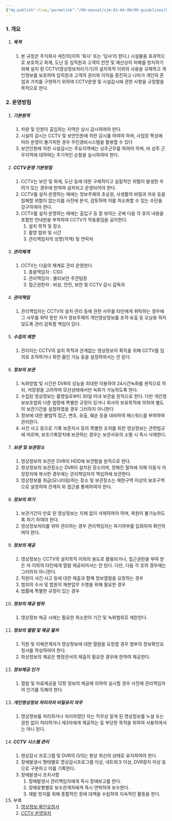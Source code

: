 ```yaml
---
{"dg-publish":true,"permalink":"/99-manual/sjm-01-04-00/99-guidelines/0202-cctv/","title":"22.2.2 CCTV운영 및 시설감시지침","tags":["정보보안관리규정","보안","물리적보안","CCTV운영및시설감시지침"],"noteIcon":"","created":"","updated":""}
---
```


### 1. 개요 
1. ##### 목적
	1. 본 규정은 주식회사 세진의(이하 ‘회사’ 또는 ‘당사’라 한다.) 시설물을 효과적으로 보호하고 화재, 도난 등 임직원과 고객의 안전 및 재산상의 피해를 방지하기 위해 설치 된 CCTV(영상정보처리기기)의 설치목적 이외의 사용을 규제하고 개인정보를 보호하여 임직원과 고객의 권리와 이익을 증진하고 나아가 개인의 존엄과 가치를 구현하기 위하여 CCTV운영 및 시설감시에 관한 사항을 규정함을 목적으로 한다.
### 2. 운영방침
1. ##### 기본원칙
	1. 차량 및 인원이 출입하는 지역은 상시 감시하여야 한다. 
	2. 시설의 감시는 CCTV 및 보안인원에 의한 감시를 하여야 하며, 사업장 특성에 따라 운영이 불가피한 경우 무인경비시스템을 활용할 수 있다
	3. 보안인원에 의한 시설감시는 주요지역에는 상주근무를 하여야 하며, 비 상주 근무지역에 대하여는 주기적인 순찰을 실시하여야 한다.
2. ##### CCTV운영 기본방침
	1. CCTV는 보안 및 화재, 도난 등에 대한 구체적이고 실질적인 위험이 발생한 우려가 있는 경우에 한하여 설치되고 운영되어야 한다. 
	2. CCTV를 설치·운영하는 때에는 정보주체의 초상권, 사생활의 비밀과 자유 등을 침해할 위험이 없는지를 사전에 분석, 검토하여 이를 최소화할 수 있는 수단을 강구하여야 한다.
	3. CCTV를 설치·운영하는 때에는 출입구 등 잘 보이는 곳에 다음 각 호의 내용을 포함한 안내판을 부착하여 CCTV가 작동중임을 공지한다.
		1. 설치 목적 및 장소
		2. 촬영 범위 및 시간
		3. 관리책임자의 성명(직책) 및 연락처
3. ##### 관리체계
	1. CCTV는 다음의 체계로 관리 운영한다.
		1. 총괄책임자 : CSO
		2. 관리책임자 : 물리보안 주관팀장
		3. 접근권한자 : 비상, 안전, 보안 및 CCTV 감시 감독자
4. ##### 관리책임
	1. 관리책임자는 CCTV의 설치·관리 등에 관한 사무를 타인에게 위탁하는 경우에 그 사무를 위탁 받은 자가 정보주체의 개인영상정보를 조작·유출 등 오남용 하지 않도록 관리·감독할 책임이 있다.
5. ##### 수집의 제한
	1. 관리자는 CCTV의 설치 목적과 관계없는 영상정보의 획득을 위해 CCTV를 임의로 조작하거나 회전·줌인 기능 등을 설정하여서는 안 된다. 
6. ##### 정보의 보관
	1. 녹화방법 및 시간은 DVR의 성능을 최대한 이용하여 24시간녹화를 원칙으로 하되, 저장량을 고려하여 모션상태에서만 녹화가 가능하도록 한다.
	2. 수집된 영상정보는 촬영일로부터 30일 이내 보관을 원칙으로 한다. 다만 개인정보보호법외 다른 법령에 특별한 규정이 있거나 회사의 보유목적에 의하여 별도의 보관기간을 설정하였을 경우 그러하지 아니한다
	3. 정보에 대한 불법적 접근, 변조, 유출, 훼손 등을 대비하여 패스워드를 부여하여 관리한다.
	4. 사건 사고 등으로 기록 보존지시 등의 특별한 조치를 취한 영상정보는 관련법규에 따르며, 보조기록장치에 보관하는 경우는 보관사유의 소멸 시 즉시 삭제한다.
7. ##### 보관 및 보관장소
	1. 영상정보의 보관은 DVR의 HDD에 보관함을 원칙으로 한다.
	2. 영상정보의 보관장소는 DVR이 설치된 장소이며, 정해진 절차에 의해 이동식 저장장치에 복사한 경우에는 관리책임자의 책임하에 보관한다.
	3. 영상정보를 취급(모니터링)하는 장소 및 보관장소는 제한구역 이상의 보호구역으로 설정하여 관계자 외 접근을 통제하여야 한다.
8. ##### 정보의 파기
	1. 보관기간이 만료 된 영상정보는 지체 없이 삭제하여야 하며, 복원이 불가능하도록 파기 하여야 한다.
	2. 영상정보처리를 위탁 관리하는 경우 관리책임자는 파기여부를 입회하여 확인하여야 한다.
9. ##### 정보의 제공
	1. 영상정보는 CCTV의 설치목적 이외의 용도로 활용되거나, 접근권한을 부여 받은 자 이외의 타인에게 열람 제공되어서는 안 된다. 다만, 다음 각 호의 경우에는 그러하지 아니한다.
	2. 직원이 사건·사고 등에 대한 제출과 함께 정보열람을 요청하는 경우
	3. 범죄의 수사 및 법원의 재판업무 수행을 위해 필요한 경우
	4. 법률에 특별한 규정이 있는 경우
10. ##### 정보의 제공 범위
	1. 영상정보 제공 시에는 필요한 최소한의 기간 및 녹화범위로 제한한다.
11. ##### 정보의 열람 및 제공 절차
	1. 직원 및 이해관계자가 영상정보에 대한 열람을 요청할 경우 첨부의 정보확인요청서를 작성하여야 한다.
	2. 화상정보의 제공은 행정관서의 제출이 필요한 경우에 한하여 제공한다.
12. ##### 정보제공 인가
	1. 열람 및 자료제공을 12항 정보의 제공에 의하여 실시할 경우 사전에 관리책임자의 인가를 득해야 한다.
13. ##### 개인영상정보 처리자의 비밀유지 의무
	1. 영상정보를 처리하거나 처리하였던 자는 직무상 알게 된 영상정보를 누설 또는 권한 없이 처리하거나 제3자에게 제공하는 등 부당한 목적을 위하여 사용하여서는 아니 된다.
14. ##### CCTV 시스템 관리
	1. 영상감시 프로그램 및 DVR의 O/S는 항상 최신의 상태로 유지하여야 한다.
	2. 장애발생시 형태별로 영상감시프로그램 이상, 네트워크 이상, DVR장치 이상 등으로 구분하고 이를 기록한다.
	3. 장애발생시 조치사항
		1. 장애발생시 관리책임자에게 즉시 장애보고를 한다.
		2. 장애유형별로 보수관계자에게 즉시 연락하여 보수한다.
		3. 재발 방지를 위해 종합적인 장애 대책을 수립하여 지속적인 활동을 한다.
15. 부록 
	1. [영상정보 확인요청서](http://211.228.165.94/Manual/web/viewer.html?file=./SJM_01_04_00/22_2_2.pdf#page=1)
	2. [CCTV 운영일지](http://211.228.165.94/Manual/web/viewer.html?file=./SJM_01_04_00/22_2_2.pdf#page=2)

